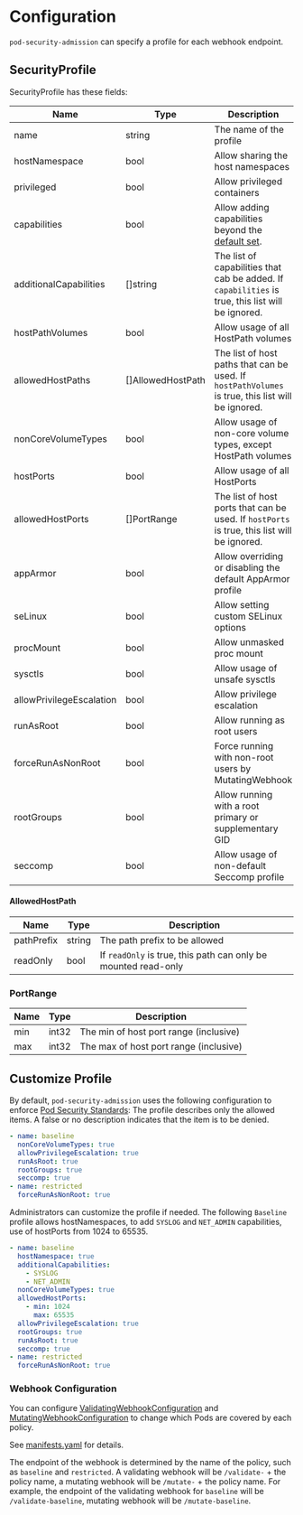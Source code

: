Configuration
=============

`pod-security-admission` can specify a profile for each webhook endpoint.

SecurityProfile 
----------------

SecurityProfile has these fields:

| Name                     | Type              | Description                                                                                                                                 |
| ------------------------ | ----------------- | ------------------------------------------------------------------------------------------------------------------------------------------- |
| name                     | string            | The name of the profile                                                                                                                     |
| hostNamespace            | bool              | Allow sharing the host namespaces                                                                                                           |
| privileged               | bool              | Allow privileged containers                                                                                                                 |
| capabilities             | bool              | Allow adding capabilities beyond the [default set](https://docs.docker.com/engine/reference/run/#runtime-privilege-and-linux-capabilities). |
| additionalCapabilities   | []string          | The list of capabilities that cab be added. If `capabilities` is true, this list will be ignored.                                           |
| hostPathVolumes          | bool              | Allow usage of all HostPath volumes                                                                                                         |
| allowedHostPaths         | []AllowedHostPath | The list of host paths that can be used. If `hostPathVolumes` is true, this list will be ignored.                                           |
| nonCoreVolumeTypes       | bool              | Allow usage of non-core volume types, except HostPath volumes                                                                               |
| hostPorts                | bool              | Allow usage of all HostPorts                                                                                                                |
| allowedHostPorts         | []PortRange       | The list of host ports that can be used. If `hostPorts` is true, this list will be ignored.                                                 |
| appArmor                 | bool              | Allow overriding or disabling the default AppArmor profile                                                                                  |
| seLinux                  | bool              | Allow setting custom SELinux options                                                                                                        |
| procMount                | bool              | Allow unmasked proc mount                                                                                                                   |
| sysctls                  | bool              | Allow usage of unsafe sysctls                                                                                                               |
| allowPrivilegeEscalation | bool              | Allow privilege escalation                                                                                                                  |
| runAsRoot                | bool              | Allow running as root users                                                                                                                 |
| forceRunAsNonRoot        | bool              | Force running with non-root users by MutatingWebhook                                                                                        |
| rootGroups               | bool              | Allow running with a root primary or supplementary GID                                                                                      |
| seccomp                  | bool              | Allow usage of non-default Seccomp profile                                                                                                  |

#### AllowedHostPath

| Name       | Type   | Description                                                    |
|------------|--------|----------------------------------------------------------------|
| pathPrefix | string | The path prefix to be allowed                                  |
| readOnly   | bool   | If `readOnly` is true, this path can only be mounted read-only |

### PortRange

| Name | Type  | Description                            |
| ---- | ----- | -------------------------------------- |
| min  | int32 | The min of host port range (inclusive) |
| max  | int32 | The max of host port range (inclusive) |

Customize Profile
-----------------

By default, `pod-security-admission` uses the following configuration to enforce [Pod Security Standards](https://kubernetes.io/docs/concepts/security/pod-security-standards/):
The profile describes only the allowed items. A false or no description indicates that the item is to be denied.


```yaml
- name: baseline
  nonCoreVolumeTypes: true
  allowPrivilegeEscalation: true
  runAsRoot: true
  rootGroups: true
  seccomp: true
- name: restricted
  forceRunAsNonRoot: true
```

Administrators can customize the profile if needed.
The following `Baseline` profile allows hostNamespaces, to add `SYSLOG` and `NET_ADMIN` capabilities, use of hostPorts from 1024 to 65535.

```yaml
- name: baseline
  hostNamespace: true
  additionalCapabilities:
    - SYSLOG
    - NET_ADMIN
  nonCoreVolumeTypes: true
  allowedHostPorts:
    - min: 1024
      max: 65535
  allowPrivilegeEscalation: true
  rootGroups: true
  runAsRoot: true
  seccomp: true
- name: restricted
  forceRunAsNonRoot: true
```

### Webhook Configuration

You can configure [ValidatingWebhookConfiguration](https://kubernetes.io/docs/reference/generated/kubernetes-api/v1.20/#validatingwebhookconfiguration-v1-admissionregistration-k8s-io) and [MutatingWebhookConfiguration](https://kubernetes.io/docs/reference/generated/kubernetes-api/v1.20/#mutatingwebhookconfiguration-v1-admissionregistration-k8s-io) to change which Pods are covered by each policy.

See [manifests.yaml](../config/webhook/manifests.yaml) for details.

The endpoint of the webhook is determined by the name of the policy, such as `baseline` and `restricted`. 
A validating webhook will be `/validate-` + the policy name, a mutating webhook will be `/mutate-` + the policy name.
For example, the endpoint of the validating webhook for `baseline` will be `/validate-baseline`, mutating webhook will be `/mutate-baseline`.
